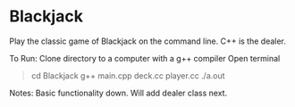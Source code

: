 # Blackjack
Play the classic game of Blackjack on the command line. C++ is the dealer.

To Run:
Clone directory to a computer with a g++ compiler
Open terminal
> cd Blackjack
> g++ main.cpp deck.cc player.cc
> ./a.out

Notes:
Basic functionality down. Will add dealer class next.
